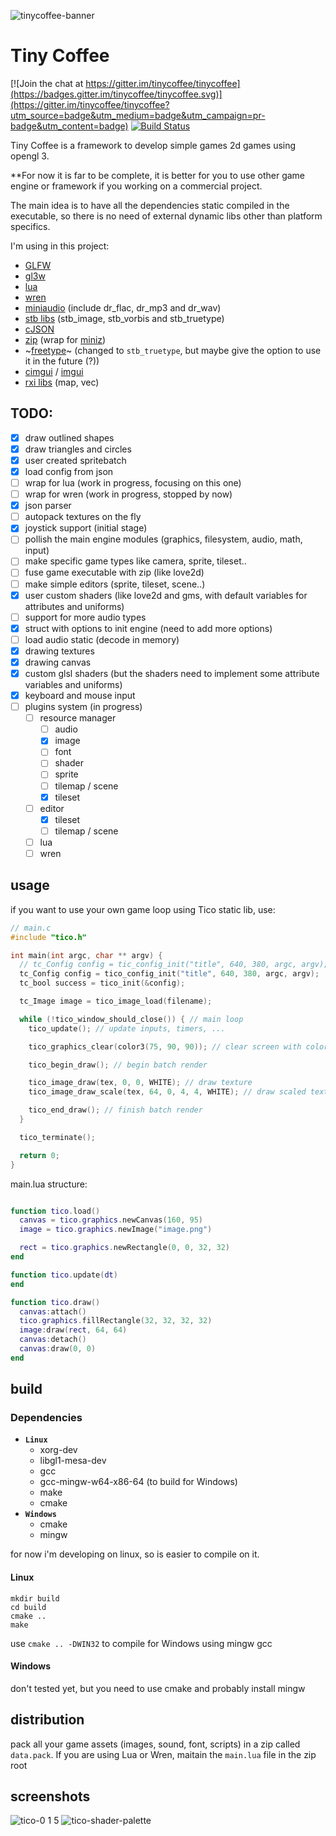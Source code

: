 ![tinycoffee-banner](https://user-images.githubusercontent.com/15099243/87436458-7296c700-c5c3-11ea-9738-ed679731de7e.png)

# Tiny Coffee

[![Join the chat at https://gitter.im/tinycoffee/tinycoffee](https://badges.gitter.im/tinycoffee/tinycoffee.svg)](https://gitter.im/tinycoffee/tinycoffee?utm_source=badge&utm_medium=badge&utm_campaign=pr-badge&utm_content=badge) [![Build Status](https://travis-ci.org/canoi12/tinycoffee.svg?branch=master)](https://travis-ci.org/canoi12/tinycoffee)

Tiny Coffee is a framework to develop simple games 2d games using opengl 3.

**For now it is far to be complete, it is better for you to use other game engine or framework if you working on a commercial project.

The main idea is to have all the dependencies static compiled in the executable, so there is no need of external dynamic libs other than platform specifics.

I'm using in this project:

- [GLFW](https://www.glfw.org/)
- [gl3w](https://github.com/skaslev/gl3w)
- [lua](https://www.lua.org/)
- [wren](http://wren.io/)
- [miniaudio](https://github.com/dr-soft/miniaudio/) (include dr_flac, dr_mp3 and dr_wav)
- [stb libs](https://github.com/nothings/stb) (stb_image, stb_vorbis and stb_truetype)
- [cJSON](https://github.com/DaveGamble/cJSON)
- [zip](https://github.com/kuba--/zip) (wrap for [miniz](https://github.com/richgel999/miniz))
- ~[freetype](https://www.freetype.org/)~ (changed to `stb_truetype`, but maybe give the option to use it in the future (?))
- [cimgui](https://github.com/cimgui/cimgui/) / [imgui](https://github.com/ocornut/imgui/)
- [rxi libs](https://github.com/rxi) (map, vec)

## TODO:

- [x] draw outlined shapes
- [x] draw triangles and circles
- [x] user created spritebatch
- [x] load config from json
- [ ] wrap for lua (work in progress, focusing on this one)
- [ ] wrap for wren (work in progress, stopped by now)
- [x] json parser
- [ ] autopack textures on the fly
- [x] joystick support (initial stage)
- [ ] pollish the main engine modules (graphics, filesystem, audio, math, input)
- [ ] make specific game types like camera, sprite, tileset..
- [ ] fuse game executable with zip (like love2d)
- [ ] make simple editors (sprite, tileset, scene..)
- [x] user custom shaders (like love2d and gms, with default variables for attributes and uniforms)
- [ ] support for more audio types
- [x] struct with options to init engine (need to add more options)
- [ ] load audio static (decode in memory)
- [x] drawing textures
- [x] drawing canvas
- [x] custom glsl shaders (but the shaders need to implement some attribute variables and uniforms)
- [x] keyboard and mouse input
- [ ] plugins system (in progress)
  - [ ] resource manager
    - [ ] audio
    - [x] image
    - [ ] font
    - [ ] shader
    - [ ] sprite
    - [ ] tilemap / scene
    - [x] tileset
  - [ ] editor
    - [x] tileset
    - [ ] tilemap / scene
  - [ ] lua
  - [ ] wren

## usage

if you want to use your own game loop using Tico static lib, use:

```c
// main.c
#include "tico.h"

int main(int argc, char ** argv) {
  // tc_Config config = tic_config_init("title", 640, 380, argc, argv);
  tc_Config config = tico_config_init("title", 640, 380, argc, argv);
  tc_bool success = tico_init(&config);

  tc_Image image = tico_image_load(filename);

  while (!tico_window_should_close()) { // main loop
    tico_update(); // update inputs, timers, ...

    tico_graphics_clear(color3(75, 90, 90)); // clear screen with color

    tico_begin_draw(); // begin batch render

    tico_image_draw(tex, 0, 0, WHITE); // draw texture
    tico_image_draw_scale(tex, 64, 0, 4, 4, WHITE); // draw scaled texture

    tico_end_draw(); // finish batch render
  }

  tico_terminate();

  return 0;
}

```

main.lua structure:

```lua

function tico.load()
  canvas = tico.graphics.newCanvas(160, 95)
  image = tico.graphics.newImage("image.png")

  rect = tico.graphics.newRectangle(0, 0, 32, 32)
end

function tico.update(dt)
end

function tico.draw()
  canvas:attach()
  tico.graphics.fillRectangle(32, 32, 32, 32)
  image:draw(rect, 64, 64)
  canvas:detach()
  canvas:draw(0, 0)
end

```

## build

### Dependencies
  - **`Linux`**
    - xorg-dev
    - libgl1-mesa-dev
    - gcc
    - gcc-mingw-w64-x86-64 (to build for Windows)
    - make
    - cmake
  - **`Windows`**
    - cmake
    - mingw

for now i'm developing on linux, so is easier to compile on it. 

#### Linux

```
mkdir build
cd build
cmake ..
make
```

use `cmake .. -DWIN32` to compile for Windows using mingw gcc

#### Windows

don't tested yet, but you need to use cmake and probably install mingw


## distribution

pack all your game assets (images, sound, font, scripts) in a zip called `data.pack`.
If you are using Lua or Wren, maitain the `main.lua` file in the zip root

## screenshots

![tico-0 1 5](https://user-images.githubusercontent.com/15099243/86610476-c716c280-bf83-11ea-9a56-8234d77ac150.gif)
![tico-shader-palette](https://user-images.githubusercontent.com/15099243/86610557-e6155480-bf83-11ea-9c46-d4244f686afa.gif)

